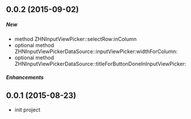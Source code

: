 ## 0.0.2 (2015-09-02)

##### New
- method ZHNInputViewPicker::selectRow:inColumn
- optional method ZHNInputViewPickerDataSource::inputViewPicker:widthForColumn:
- optional method ZHNInputViewPickerDataSource::titleForButtonDoneInInputViewPicker:

##### Enhancements


## 0.0.1 (2015-08-23)
- init project
